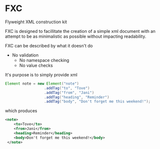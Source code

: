 # FXC
Flyweight XML construction kit

FXC is designed to facillitate the creation of a simple xml document with an attempt to be as minimalistic as possible without impacting readability.

FXC can be described by what it doesn't do

* No validation
  * No namespace checking
  * No value checks

It's purpose is to simply provide xml

```java
Element note = new Element("note")
                  .addTag("to", "Tove")
                  .addTag("from", "Jani")
                  .addTag("heading", "Reminder")
                  .addTag("body", "Don't forget me this weekend!");
```
	
which produces
	
```xml
<note>
    <to>Tove</to>
    <from>Jani</from>
    <heading>Reminder</heading>
    <body>Don't forget me this weekend!</body>
 </note>
```
  
